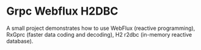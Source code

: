 # Grpc Webflux H2DBC
A small project demonstrates how to use WebFlux (reactive programming), RxGprc (faster data coding and decoding), H2 r2dbc (in-memory reactive database).
